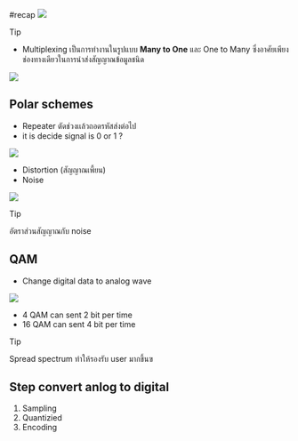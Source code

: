 #recap 
![](https://i.imgur.com/1ui1Z4B.png)

>[!tip]
>- Multiplexing เป็นการทำงานในรูปแบบ **Many to One** และ One to Many ซึ่งอาศัยเพียงช่องทางเดียวในการนำส่งสัญญาณข้อมูลชนิด

![](https://i.imgur.com/eFeDnmI.png)

## Polar schemes
- Repeater ตัดช่วงเเล้วถอดรหัสส่งต่อไป
-  it is decide signal is 0 or 1 ?


![](https://i.imgur.com/ABJ2Ybs.png)


- Distortion (สัญญาณเพี้ยน)
- Noise 

![](https://i.imgur.com/iFMpRrN.png)

>[!tip]
>อัตราส่วนสัญญาณกับ noise


## QAM
- Change digital data to analog wave

![](https://i.imgur.com/srn5ClL.png)

- 4 QAM can sent 2 bit per time
- 16 QAM can sent 4 bit per time

> [!tip]
> Spread spectrum ทําให้รองรับ user มากขึ้นฃ



## Step convert anlog to digital
1.  Sampling
2. Quantizied
3. Encoding












